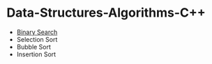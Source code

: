 # Data-Structures-Algorithms-C++
<ul>
  <li><a href="https://github.com/Kayvee08/Data-Structures-Algorithms-Cpp/blob/main/Binary%20Search">Binary Search</a></li>
  <li>Selection Sort</li>
  <li>Bubble Sort</li>
  <li>Insertion Sort</li>
</ul>
